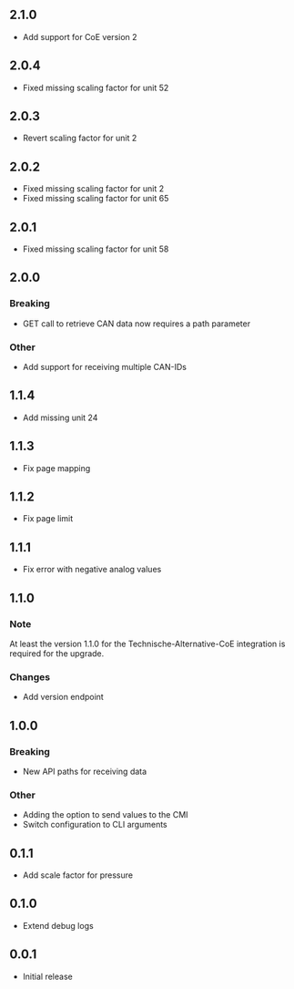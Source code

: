 <!-- https://developers.home-assistant.io/docs/add-ons/presentation#keeping-a-changelog -->

## 2.1.0

- Add support for CoE version 2

## 2.0.4

- Fixed missing scaling factor for unit 52

## 2.0.3

- Revert scaling factor for unit 2

## 2.0.2

- Fixed missing scaling factor for unit 2
- Fixed missing scaling factor for unit 65

## 2.0.1

- Fixed missing scaling factor for unit 58

## 2.0.0

### Breaking
- GET call to retrieve CAN data now requires a path parameter

### Other
- Add support for receiving multiple CAN-IDs

## 1.1.4

- Add missing unit 24

## 1.1.3

- Fix page mapping

## 1.1.2

- Fix page limit

## 1.1.1

- Fix error with negative analog values

## 1.1.0

### Note
At least the version 1.1.0 for the Technische-Alternative-CoE integration is required for the upgrade.

### Changes

- Add version endpoint

## 1.0.0

### Breaking

- New API paths for receiving data

### Other

- Adding the option to send values to the CMI
- Switch configuration to CLI arguments

## 0.1.1

- Add scale factor for pressure

## 0.1.0

- Extend debug logs

## 0.0.1

- Initial release
